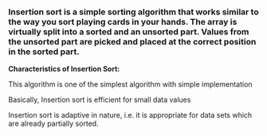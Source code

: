 ### Insertion sort is a simple sorting algorithm that works similar to the way you sort playing cards in your hands. The array is virtually split into a sorted and an unsorted part. Values from the unsorted part are picked and placed at the correct position in the sorted part.

**Characteristics of Insertion Sort:**

This algorithm is one of the simplest algorithm with simple implementation

Basically, Insertion sort is efficient for small data values

Insertion sort is adaptive in nature, i.e. it is appropriate for data sets which are already partially sorted.
